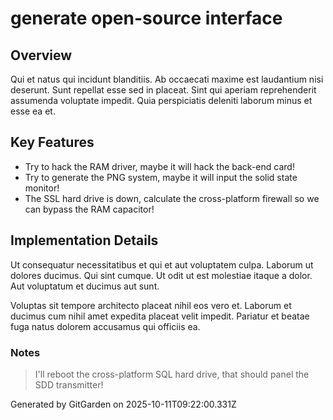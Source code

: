 # generate open-source interface

## Overview
Qui et natus qui incidunt blanditiis. Ab occaecati maxime est laudantium nisi deserunt. Sunt repellat esse sed in placeat. Sint qui aperiam reprehenderit assumenda voluptate impedit. Quia perspiciatis deleniti laborum minus et esse ea et.

## Key Features
- Try to hack the RAM driver, maybe it will hack the back-end card!
- Try to generate the PNG system, maybe it will input the solid state monitor!
- The SSL hard drive is down, calculate the cross-platform firewall so we can bypass the RAM capacitor!

## Implementation Details
Ut consequatur necessitatibus et qui et aut voluptatem culpa. Laborum ut dolores ducimus. Qui sint cumque. Ut odit ut est molestiae itaque a dolor. Aut voluptatum et ducimus aut sunt.
 Voluptas sit tempore architecto placeat nihil eos vero et. Laborum et ducimus cum nihil amet expedita placeat velit impedit. Pariatur et beatae fuga natus dolorem accusamus qui officiis ea.

### Notes
> I'll reboot the cross-platform SQL hard drive, that should panel the SDD transmitter!

Generated by GitGarden on 2025-10-11T09:22:00.331Z